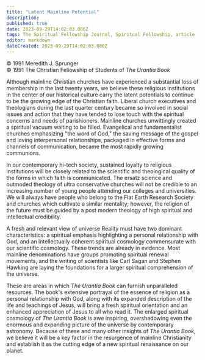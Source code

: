 ```yaml
---
title: "Latent Mainline Potential"
description: 
published: true
date: 2023-09-29T14:02:03.086Z
tags: The Spiritual Fellowship Journal, Spiritual Fellowship, article
editor: markdown
dateCreated: 2023-09-29T14:02:03.086Z
---
```


<p class="v-card v-sheet theme--light gray lighten-3 px-2">© 1991 Meredith J. Sprunger<br>© 1991 The Christian Fellowship of Students of <i>The Urantia Book</i></p>

Although mainline Christian churches have experienced a substantial loss of membership in the last twenty years, we believe these religious institutions in the center of our historical culture carry the latent potentials to continue to be the growing edge of the Christian faith. Liberal church executives and theologians during the last quarter century became so involved in social issues and action that they have tended to lose touch with the spiritual concerns and needs of parishioners. Mainline churches unwittingly created a spiritual vacuum waiting to be filled. Evangelical and fundamentalist churches emphasizing "the word of God," the saving message of the gospel and loving interpersonal relationships, packaged in effective forms and channels of communication, became the most rapidly growing communions.

In our contemporary hi-tech society, sustained loyalty to religious institutions will be closely related to the scientific and theological quality of the forms in which faith is communicated. The ersatz science and outmoded theology of ultra conservative churches will not be credible to an increasing number of young people attending our colleges and universities. We will always have people who belong to the Flat Earth Research Society and churches which cultivate a similar mentality; however, the religion of the future must be guided by a post modern theology of high spiritual and intellectual credibility.

A fresh and relevant view of universe Reality must have two dominant characteristics: a spiritual emphasis highlighting a personal relationship with God, and an intellectually coherent spiritual cosmology commensurate with our scientific cosmology. These trends are already in evidence. Most mainline denominations have groups promoting spiritual renewal movements, and the writing of scientists like Carl Sagan and Stephen Hawking are laying the foundations for a larger spiritual comprehension of the universe.

These are areas in which _The Urantia Book_ can furnish unparalleled resources. The book's extensive portrayal of the essence of religion as a personal relationship with God, along with its expanded description of the life and teachings of Jesus, will bring a fresh spiritual orientation and an enhanced appreciation of Jesus to all who read it. The enlarged spiritual cosmology of _The Urantia Book_ is awe inspiring, overshadowing even the enormous and expanding picture of the universe by contemporary astronomy. Because of these and many other insights of _The Urantia Book_, we believe it will be a key factor in the resurgence of mainline Christianity and establish it as the cutting edge of a new spiritual renaissance on our planet.